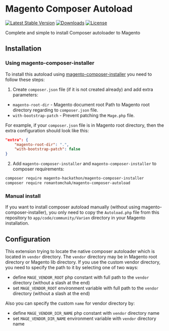 # Magento Composer Autoload

[![Latest Stable Version](https://img.shields.io/packagist/v/romantomchak/magento-composer-autoload.svg?style=flat-square)](https://packagist.org/packages/romantomchak/magento-composer-autoload)
[![Downloads](https://img.shields.io/packagist/dt/romantomchak/magento-composer-autoload.svg?style=flat-square)](https://packagist.org/packages/romantomchak/magento-composer-autoload)
[![License](https://img.shields.io/packagist/l/romantomchak/magento-composer-autoload.svg?label=license&style=flat-square)](LICENSE.md)

Complete and simple to install Composer autoloader to Magento

## Installation

### Using magento-composer-installer

To install this autoload using [magento-composer-installer](https://github.com/Cotya/magento-composer-installer) you need to follow these steps:

1. Create `composer.json` file (if it is not created already) and add extra parameters:
 - `magento-root-dir` - Magento document root Path to Magento root directory regarding to `composer.json` file.
 - `with-bootstrap-patch` - Prevent patching the `Mage.php` file.
 
 For example, if your `composer.json` file is in Magento root directory, then the extra configuration should look like this:
 ```json
 "extra": {
     "magento-root-dir": ".",
     "with-bootstrap-patch": false
 }
 ```

2. Add `magento-composer-installer` and `magento-composer-installer` to composer requirements:

 ```sh
 composer require magento-hackathon/magento-composer-installer
 composer require romantomchak/magento-composer-autoload
 ```

### Manual install

If you want to install composer autoload manually (without using magento-composer-installer), you only need to copy the `Autoload.php` file from this repository to `app/code/community/Varien` directory in your Magento installation.

## Configuration

This extension trying to locate the native composer autoloader which is located in `vendor` directory. The `vendor` directory may be in Magento root directory or Magento lib directory.
If you use the custom vendor directory, you need to specify the path to it by selecting one of two ways:
 - define `MAGE_VENDOR_ROOT` php constant with full path to the `vendor` directory (without a slash at the end)
 - set `MAGE_VENDOR_ROOT` environment variable with full path to the `vendor` directory (without a slash at the end)


Also you can specify the custom `name` for vendor directory by:
 - define `MAGE_VENDOR_DIR_NAME` php constant with `vendor` directory name
 - set `MAGE_VENDOR_DIR_NAME` environment variable with `vendor` directory name
